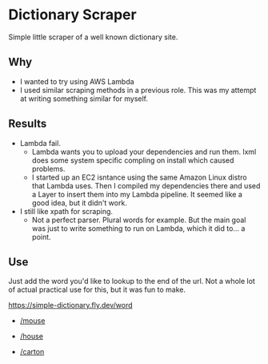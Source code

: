 
# Dictionary Scraper

Simple little scraper of a well known dictionary site.

## Why

- I wanted to try using AWS Lambda
- I used similar scraping methods in a previous role. This was my attempt at writing something similar for myself.


## Results

- Lambda fail.
    - Lambda wants you to upload your dependencies and run them. lxml does some system specific compling on install which caused problems.
    - I started up an EC2 isntance using the same Amazon Linux distro that Lambda uses. Then I compiled my dependencies there and used a Layer to insert them into my Lambda pipeline. It seemed like a good idea, but it didn't work.
- I still like xpath for scraping.
    - Not a perfect parser. Plural words for example. But the main goal was just to write something to run on Lambda, which it did to... a point.

## Use

Just add the word you'd like to lookup to the end of the url.
Not a whole lot of actual practical use for this, but it was fun to make.

https://simple-dictionary.fly.dev/word

- [/mouse](https://simple-dictionary.fly.dev/mouse)

- [/house](https://simple-dictionary.fly.dev/house)

- [/carton](https://simple-dictionary.fly.dev/carton)
